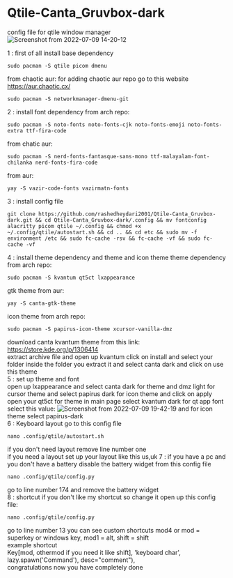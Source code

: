 # Qtile-Canta_Gruvbox-dark
config file for qtile window manager
![Screenshot from 2022-07-09 14-20-12](https://user-images.githubusercontent.com/81459372/178104057-2deaae08-c889-445a-aaeb-ee9e2d0be63f.png)


1 : first of all install base dependency
```
sudo pacman -S qtile picom dmenu
```
from chaotic aur: for adding chaotic aur repo go to this website https://aur.chaotic.cx/
```
sudo pacman -S networkmanager-dmenu-git
```
2 : install font dependency
from arch repo:
```
sudo pacman -S noto-fonts noto-fonts-cjk noto-fonts-emoji noto-fonts-extra ttf-fira-code
```
from chatic aur: 
```
sudo pacman -S nerd-fonts-fantasque-sans-mono ttf-malayalam-font-chilanka nerd-fonts-fira-code
```
from aur:
```
yay -S vazir-code-fonts vazirmatn-fonts
```
3 : install config file
```
git clone https://github.com/rashedheydari2001/Qtile-Canta_Gruvbox-dark.git && cd Qtile-Canta_Gruvbox-dark/.config && mv fontconfig alacritty picom qtile ~/.config && chmod +x ~/.config/qtile/autostart.sh && cd .. && cd etc && sudo mv -f environment /etc && sudo fc-cache -rsv && fc-cache -vf && sudo fc-cache -vf
```
4 : install theme dependency and theme and icon theme
theme dependency from arch repo:
```
sudo pacman -S kvantum qt5ct lxappearance
```
gtk theme from aur:
```
yay -S canta-gtk-theme 
```
icon theme from arch repo:
```
sudo pacman -S papirus-icon-theme xcursor-vanilla-dmz
```
download canta kvantum theme from this link: https://store.kde.org/p/1306414
<br>
extract archive file and open up kvantum click on install and select your folder inside the folder you extract it and select canta dark and click on use this theme 
<br>
5 : set up theme and font
<br>
open up lxappearance and select canta dark for theme and dmz light for cursor theme and select papirus dark for icon theme and click on apply 
<br>
open your qt5ct for theme in main page select kvantum dark for qt app font select this value:
![Screenshot from 2022-07-09 19-42-19](https://user-images.githubusercontent.com/81459372/178111662-39491635-a73b-4e7c-b426-5d17bdc2604a.png)
and for icon theme select papirus-dark
<br>
6 : Keyboard layout 
go to  this config file 
```
nano .config/qtile/autostart.sh
```
if you don't need layout remove line number one
<br>
if you need a layout set up your layout like this us,uk
7 : if you have a pc and you don't have a battery disable the battery widget from this config file
```
nano .config/qtile/config.py
```
go to line number 174 and remove the battery widget
<br>
8 : shortcut 
if you don't like my shortcut so change it open up this config file:
```
nano .config/qtile/config.py
```
go to line number 13 you can see custom shortcuts
mod4 or mod = superkey or windows key, mod1 = alt, shift = shift
<br>
example shortcut 
<br>
Key[mod, othermod if you need it like shift], 'keyboard char', lazy.spawn('Command'), desc="comment"),
<br>
congratulations now you have completely done
